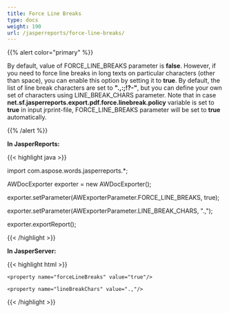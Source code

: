 ```yaml
---
title: Force Line Breaks
type: docs
weight: 190
url: /jasperreports/force-line-breaks/
---
```


{{% alert color="primary" %}} 

By default, value of FORCE_LINE_BREAKS parameter is **false**. However, if you need to force line breaks in long texts on particular characters (other than space), you can enable this option by setting it to **true**. By default, the list of line break characters are set to **".,:;!?-"**, but you can define your own set of characters using LINE_BREAK_CHARS parameter. Note that in case **net.sf.jasperreports.export.pdf.force.linebreak.policy** variable is set to **true** in input jrprint-file, FORCE_LINE_BREAKS parameter will be set to **true** automatically.

{{% /alert %}} 

**In JasperReports:**

{{< highlight java >}}

 import com.aspose.words.jasperreports.*;



AWDocExporter exporter = new AWDocExporter();

exporter.setParameter(AWExporterParameter.FORCE_LINE_BREAKS, true);

exporter.setParameter(AWExporterParameter.LINE_BREAK_CHARS, ".,");

exporter.exportReport();

{{< /highlight >}}

**In JasperServer:**

{{< highlight html >}}

 <bean id="aw_exportParameters" class="com.aspose.words.jasperreports.AWExportParametersBean">

    <property name="forceLineBreaks" value="true"/>

    <property name="lineBreakChars" value=".,"/>

</bean>

{{< /highlight >}}

